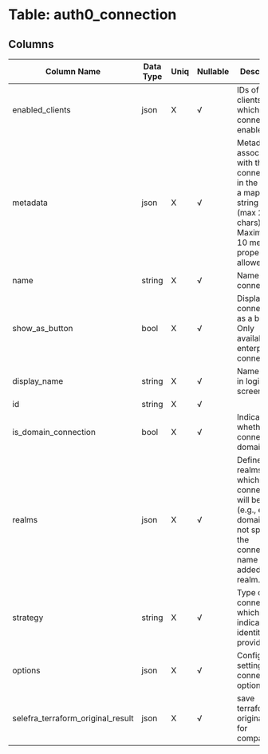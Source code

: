 # Table: auth0_connection

## Columns 

|  Column Name   |  Data Type  | Uniq | Nullable | Description | 
|  ----  | ----  | ----  | ----  | ---- | 
| enabled_clients | json | X | √ | IDs of the clients for which the connection is enabled. | 
| metadata | json | X | √ | Metadata associated with the connection, in the form of a map of string values (max 255 chars). Maximum of 10 metadata properties allowed. | 
| name | string | X | √ | Name of the connection. | 
| show_as_button | bool | X | √ | Display connection as a button. Only available on enterprise connections. | 
| display_name | string | X | √ | Name used in login screen. | 
| id | string | X | √ |  | 
| is_domain_connection | bool | X | √ | Indicates whether the connection is domain level. | 
| realms | json | X | √ | Defines the realms for which the connection will be used (e.g., email domains). If not specified, the connection name is added as the realm. | 
| strategy | string | X | √ | Type of the connection, which indicates the identity provider. | 
| options | json | X | √ | Configuration settings for connection options. | 
| selefra_terraform_original_result | json | X | √ | save terraform original result for compatibility | 


